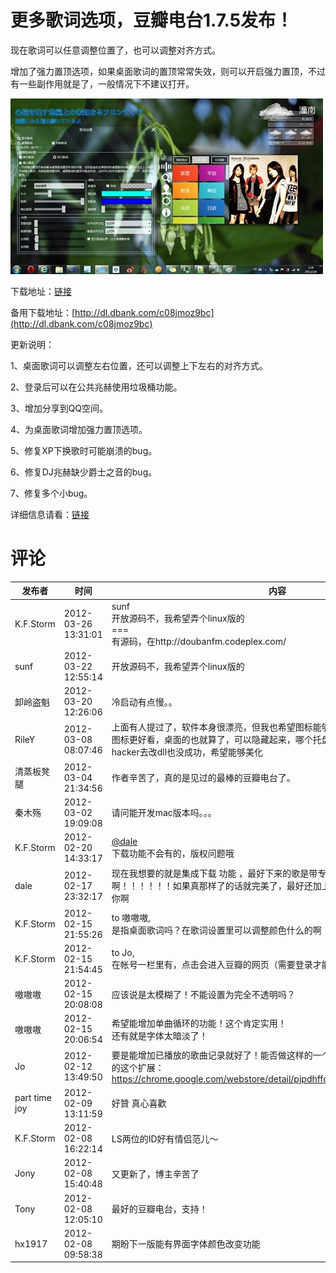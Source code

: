 # 更多歌词选项，豆瓣电台1.7.5发布！

现在歌词可以任意调整位置了，也可以调整对齐方式。

增加了强力置顶选项，如果桌面歌词的置顶常常失效，则可以开启强力置顶，不过有一些副作用就是了，一般情况下不建议打开。

[<img style="background-image: none; border-bottom: 0px; border-left: 0px; padding-left: 0px; padding-right: 0px; display: inline; border-top: 0px; border-right: 0px; padding-top: 0px" title="DoubanFM_1.7.5_2" border="0" alt="DoubanFM_1.7.5_2" src="/attachment/up/blog/images/061a96eb0ad7_2233/DoubanFM_1.7.5_2_thumb.jpg" width="500" height="281" />](/attachment/up/blog/images/061a96eb0ad7_2233/DoubanFM_1.7.5_2.jpg)

下载地址：[链接](/attachment/up/doubanfm/DoubanFMSetup_1.7.5.exe)

备用下载地址：[http://dl.dbank.com/c08jmoz9bc](http://dl.dbank.com/c08jmoz9bc)

更新说明：

1、桌面歌词可以调整左右位置，还可以调整上下左右的对齐方式。

2、登录后可以在公共兆赫使用垃圾桶功能。

3、增加分享到QQ空间。

4、为桌面歌词增加强力置顶选项。

5、修复XP下换歌时可能崩溃的bug。

6、修复DJ兆赫缺少爵士之音的bug。

7、修复多个小bug。

详细信息请看：[链接](/article/doubanfm)

# 评论

发布者 | 时间 | 内容
--- | --- | ---
K.F.Storm | 2012-03-26 13:31:01 | sunf<br/>开放源码不，我希望弄个linux版的<br/>===<br/>有源码，在http://doubanfm.codeplex.com/
sunf | 2012-03-22 12:55:14 | 开放源码不，我希望弄个linux版的
卸岭盗魁 | 2012-03-20 12:26:06 | 冷启动有点慢。。
RileY | 2012-03-08 08:07:46 | 上面有人提过了，软件本身很漂亮，但我也希望图标能够改进，相比起来卸载软件的图标更好看，桌面的也就算了，可以隐藏起来，哪个托盘的实在很难看，用resource hacker去改dll也没成功，希望能够美化
清蒸板凳腿 | 2012-03-04 21:34:56 | 作者辛苦了，真的是见过的最棒的豆瓣电台了。
秦木殇 | 2012-03-02 19:09:08 | 请问能开发mac版本吗。。。
K.F.Storm | 2012-02-20 14:33:17 | <a href="#comment-973" rel="nofollow">@dale </a><br/>下载功能不会有的，版权问题哦
dale | 2012-02-17 23:32:17 | 现在我想要的就是集成下载 功能 ，最好下来的歌是带专辑封面和歌词的！加油啊！！！！！！如果真那样了的话就完美了，最好还加上播放列表，但简洁最好！顶你啊
K.F.Storm | 2012-02-15 21:55:26 | to 嗷嗷嗷,<br/>是指桌面歌词吗？在歌词设置里可以调整颜色什么的啊
K.F.Storm | 2012-02-15 21:54:45 | to Jo,<br/>在帐号一栏里有，点击会进入豆瓣的网页（需要登录才能看到）
嗷嗷嗷 | 2012-02-15 20:08:08 | 应该说是太模糊了！不能设置为完全不透明吗？
嗷嗷嗷 | 2012-02-15 20:06:54 | 希望能增加单曲循环的功能！这个肯定实用！<br/>还有就是字体太暗淡了！
Jo | 2012-02-12 13:49:50 | 要是能增加已播放的歌曲记录就好了！能否做这样的一个下拉菜单？可以参见chrome的这个扩展：https://chrome.google.com/webstore/detail/pjpdhffcchclaedfnlkmpacghddkpgjh
part time joy | 2012-02-09 13:11:59 | 好贊 真心喜歡
K.F.Storm | 2012-02-08 16:22:14 | LS两位的ID好有情侣范儿～
Jony | 2012-02-08 15:40:48 | 又更新了，博主辛苦了
Tony | 2012-02-08 12:05:10 | 最好的豆瓣电台，支持！
hx1917 | 2012-02-08 09:58:38 | 期盼下一版能有界面字体颜色改变功能
